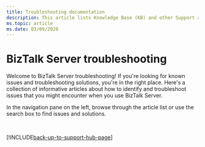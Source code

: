 ```yaml
---
title: Troubleshooting documentation
description: This article lists Knowledge Base (KB) and other Support articles for BizTalk Server.
ms.topic: article
ms.date: 03/09/2020
---
```

# BizTalk Server troubleshooting

Welcome to BizTalk Server troubleshooting! If you're looking for known issues and troubleshooting solutions, you're in the right place. Here's a collection of informative articles about how to identify and troubleshoot issues that you might encounter when you use BizTalk Server.

In the navigation pane on the left, browse through the article list or use the search box to find issues and solutions.

&nbsp;

[!INCLUDE[back-up-to-support-hub-page](../includes/back-up-to-support-hub-page.md)]
